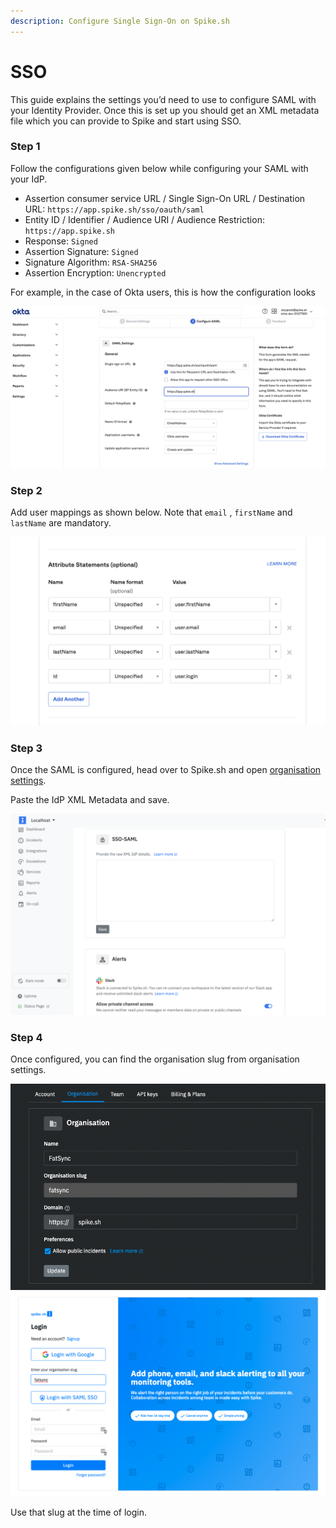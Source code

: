 ```yaml
---
description: Configure Single Sign-On on Spike.sh
---
```


# SSO



This guide explains the settings you’d need to use to configure SAML with your Identity Provider. Once this is set up you should get an XML metadata file which you can provide to Spike and start using SSO.



### Step 1&#x20;

Follow the configurations given below while configuring your SAML with your IdP.

* Assertion consumer service URL / Single Sign-On URL / Destination URL: `https://app.spike.sh/sso/oauth/saml`
* Entity ID / Identifier / Audience URI / Audience Restriction: `https://app.spike.sh`
* Response: `Signed`
* Assertion Signature: `Signed`
* Signature Algorithm: `RSA-SHA256`
* Assertion Encryption: `Unencrypted`



For example, in the case of Okta users, this is how the configuration looks

![SAML configurations](<../.gitbook/assets/image (140).png>)

### Step 2

Add user mappings as shown below. Note that `email` , `firstName` and `lastName` are mandatory.

![Mappings](<../.gitbook/assets/image (141).png>)



### Step 3

Once the SAML is configured, head over to Spike.sh and open [organisation settings](https://app.spike.sh/settings/org).

Paste the IdP XML Metadata and save.

![](<../.gitbook/assets/image (142) (1).png>)



### Step 4

Once configured, you can find the organisation slug from organisation settings.

<img src="../.gitbook/assets/image (150).png" alt="" data-size="original">![](<../.gitbook/assets/image (147).png>)

Use that slug at the time of login.&#x20;
